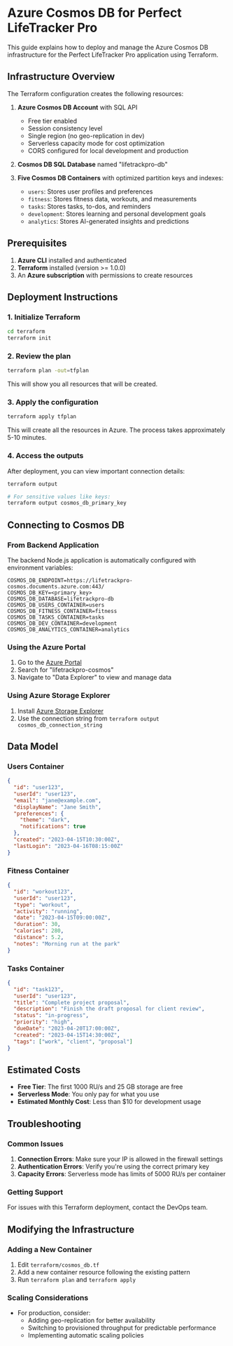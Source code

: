 # Azure Cosmos DB for Perfect LifeTracker Pro

This guide explains how to deploy and manage the Azure Cosmos DB infrastructure for the Perfect LifeTracker Pro application using Terraform.

## Infrastructure Overview

The Terraform configuration creates the following resources:

1. **Azure Cosmos DB Account** with SQL API
   - Free tier enabled
   - Session consistency level
   - Single region (no geo-replication in dev)
   - Serverless capacity mode for cost optimization
   - CORS configured for local development and production

2. **Cosmos DB SQL Database** named "lifetrackpro-db"

3. **Five Cosmos DB Containers** with optimized partition keys and indexes:
   - `users`: Stores user profiles and preferences
   - `fitness`: Stores fitness data, workouts, and measurements
   - `tasks`: Stores tasks, to-dos, and reminders
   - `development`: Stores learning and personal development goals
   - `analytics`: Stores AI-generated insights and predictions

## Prerequisites

1. **Azure CLI** installed and authenticated
2. **Terraform** installed (version >= 1.0.0)
3. An **Azure subscription** with permissions to create resources

## Deployment Instructions

### 1. Initialize Terraform

```bash
cd terraform
terraform init
```

### 2. Review the plan

```bash
terraform plan -out=tfplan
```

This will show you all resources that will be created.

### 3. Apply the configuration

```bash
terraform apply tfplan
```

This will create all the resources in Azure. The process takes approximately 5-10 minutes.

### 4. Access the outputs

After deployment, you can view important connection details:

```bash
terraform output

# For sensitive values like keys:
terraform output cosmos_db_primary_key
```

## Connecting to Cosmos DB

### From Backend Application

The backend Node.js application is automatically configured with environment variables:

```
COSMOS_DB_ENDPOINT=https://lifetrackpro-cosmos.documents.azure.com:443/
COSMOS_DB_KEY=<primary_key>
COSMOS_DB_DATABASE=lifetrackpro-db
COSMOS_DB_USERS_CONTAINER=users
COSMOS_DB_FITNESS_CONTAINER=fitness
COSMOS_DB_TASKS_CONTAINER=tasks
COSMOS_DB_DEV_CONTAINER=development
COSMOS_DB_ANALYTICS_CONTAINER=analytics
```

### Using the Azure Portal

1. Go to the [Azure Portal](https://portal.azure.com)
2. Search for "lifetrackpro-cosmos" 
3. Navigate to "Data Explorer" to view and manage data

### Using Azure Storage Explorer

1. Install [Azure Storage Explorer](https://azure.microsoft.com/en-us/features/storage-explorer/)
2. Use the connection string from `terraform output cosmos_db_connection_string`

## Data Model

### Users Container

```json
{
  "id": "user123",
  "userId": "user123",
  "email": "jane@example.com",
  "displayName": "Jane Smith",
  "preferences": {
    "theme": "dark",
    "notifications": true
  },
  "created": "2023-04-15T10:30:00Z",
  "lastLogin": "2023-04-16T08:15:00Z"
}
```

### Fitness Container

```json
{
  "id": "workout123",
  "userId": "user123",
  "type": "workout",
  "activity": "running",
  "date": "2023-04-15T09:00:00Z",
  "duration": 30,
  "calories": 280,
  "distance": 5.2,
  "notes": "Morning run at the park"
}
```

### Tasks Container

```json
{
  "id": "task123",
  "userId": "user123",
  "title": "Complete project proposal",
  "description": "Finish the draft proposal for client review",
  "status": "in-progress",
  "priority": "high",
  "dueDate": "2023-04-20T17:00:00Z",
  "created": "2023-04-15T14:30:00Z",
  "tags": ["work", "client", "proposal"]
}
```

## Estimated Costs

* **Free Tier**: The first 1000 RU/s and 25 GB storage are free
* **Serverless Mode**: You only pay for what you use
* **Estimated Monthly Cost**: Less than $10 for development usage

## Troubleshooting

### Common Issues

1. **Connection Errors**: Make sure your IP is allowed in the firewall settings
2. **Authentication Errors**: Verify you're using the correct primary key
3. **Capacity Errors**: Serverless mode has limits of 5000 RU/s per container

### Getting Support

For issues with this Terraform deployment, contact the DevOps team.

## Modifying the Infrastructure

### Adding a New Container

1. Edit `terraform/cosmos_db.tf`
2. Add a new container resource following the existing pattern
3. Run `terraform plan` and `terraform apply`

### Scaling Considerations

* For production, consider:
  - Adding geo-replication for better availability
  - Switching to provisioned throughput for predictable performance
  - Implementing automatic scaling policies 